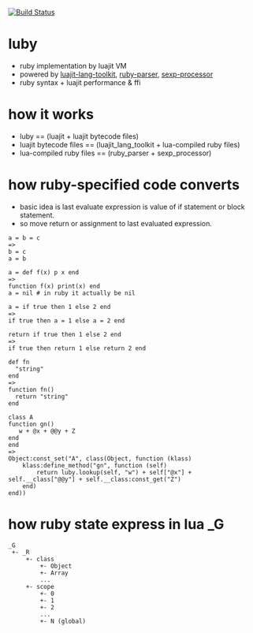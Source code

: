 [![Build Status](https://travis-ci.org/umegaya/luby.png?branch=master)](https://travis-ci.org/umegaya/luby)

luby
====

- ruby implementation by luajit VM
- powered by [luajit-lang-toolkit](https://github.com/franko/luajit-lang-toolkit), [ruby-parser](https://github.com/seattlerb/ruby_parser), [sexp-processor](https://github.com/seattlerb/sexp_processor)
- ruby syntax + luajit performance & ffi



how it works
============

- luby == (luajit + luajit bytecode files)
- luajit bytecode files == (luajit_lang_toolkit + lua-compiled ruby files)
- lua-compiled ruby files == (ruby_parser + sexp_processor)



how ruby-specified code converts
================================
- basic idea is last evaluate expression is value of if statement or block statement.
- so move return or assignment to last evaluated expression.

```
a = b = c
=>
b = c
a = b
```

```
a = def f(x) p x end
=>
function f(x) print(x) end
a = nil # in ruby it actually be nil
```

```
a = if true then 1 else 2 end
=>
if true then a = 1 else a = 2 end
```

```
return if true then 1 else 2 end
=>
if true then return 1 else return 2 end
```

```
def fn
  "string"
end
=>
function fn()
  return "string"
end
```

```
class A
function gn()
   w + @x + @@y + Z
end
end
=> 
Object:const_set("A", class(Object, function (klass)
    klass:define_method("gn", function (self)
        return luby.lookup(self, "w") + self["@x"] + self.__class["@@y"] + self.__class:const_get("Z")
    end)
end))
```



how ruby state express in lua _G
================================

```
_G 
 +- _R 
     +- class
         +- Object
         +- Array
         ...
     +- scope 
         +- 0
         +- 1
         +- 2
         ...
         +- N (global)
```


